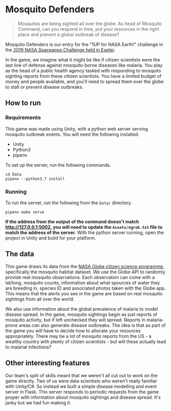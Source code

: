 # Mosquito Defenders

> Mosquitos are being sighted all over the globe. As head of Mosquito Command, can you respond in time, put your resources in the right place and prevent a global outbreak of disease?  

Mosquito Defenders is our entry for the "1UP for NASA Earth!" challenge in the [2019 NASA Spaceapps Challenge held in Exeter](https://2019.spaceappschallenge.org/locations/exeter-devon/).

In the game, we imagine what it might be like if citizen scientists were the last line of defense against mosquito-borne diseases like malaria. You play as the head of a public health agency tasked with responding to mosquito sighting reports from these citizen scientists. You have a limited budget of money and people available, and you'll need to spread them over the globe to stall or prevent disease outbreaks.

## How to run
### Requirements
This game was made using Unity, with a python web server serving mosquito outbreak events. You will need the following installed:
 - Unity
 - Python3
 - pipenv

To set up the server, run the following commands.
```
cd Data
pipenv --python3.7 install
```

### Running
To run the server, run the following from the `Data/` directory.
```
pipenv make serve
```
__If the address from the output of the command doesn't match http://127.0.0.1:5002, you will need to update the `Assets/ngrok.txt` file to match the address of the server.__
With the python server running, open the project in Unity and build for your platform.

## The data

This game draws its data from the [NASA Globe citizen science programme](www.globe.gov), specifically the mosquito habitat dataset. We use the Globe API to randomly provide real mosquito observations. Each observation can come with a lat/long, mosquito counts, information about what spources of water they are breeding in, species ID and associated photos taken with the Globe app. This means that the alerts you see in the game are based on real mosquito sightings from all over the world. 

We also use information about the global prevalence of malaria to model disease spread. In the game, mosquito sightings begin as just reports of mosquito activity, but if left unchecked they will spread. Reports in malaria-prone areas can also generate disease outbreaks. The idea is that as part of the game you will have to decide how to allocate your resources appropriately. There may be a lot of mosquito reports from the US - a wealthy country with plenty of citizen scientists - but will these actually lead to malarial infections?

## Other interesting features

Our team's split of skills meant that we weren't all cut out to work on the game directly. Two of us were data scientists who weren't really familiar with Unity/C#. So instead we built a simple disease modelling and event server in Flask. This server responds to periodic requests from the game proper with information about mosquito sightings and disease spread. It's janky but we had fun making it.
